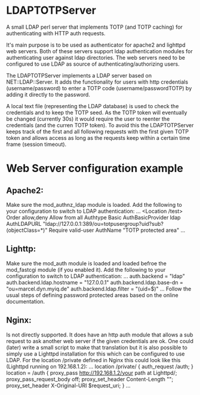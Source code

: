 # LDAPTOTPServer
A small LDAP perl server that implements TOTP (and TOTP caching) for authenticating with HTTP auth requests.

It's main purpose is to be used as authenticator for apache2 and lighttpd web servers.
Both of these servers support ldap authentication modules for authenticating user against ldap directories.
The web servers need to be configured to use LDAP as source of authenticating/authorizing users.

The LDAPTOTPServer implements a LDAP server based on NET::LDAP::Server. It adds the functionality for users
with http credentials (username/password) to enter a TOTP code (username/passwordTOTP) by adding it directly
to the password.

A local text file (representing the LDAP database) is used to check the credentials and to keep the TOTP seed.
As the TOTP token will eventually be changed (currently 30s) it would require the user to reenter the
credentials (and the curren TOTP token). To avoid this the LDAPTOTPServer keeps track of the first and all
following requests with the first given TOTP token and allows access as long as the requests keep within a certain
time frame (session timeout).

# Web Server configuration example
## Apache2:
Make sure the mod_authnz_ldap module is loaded.
Add the following to your configuration to switch to LDAP authentication:
...
<Location /test>
    Order allow,deny
    Allow from all
    Authtype Basic
    AuthBasicProvider ldap
    AuthLDAPURL "ldap://127.0.0.1:389/ou=totpusergroup?uid?sub?(objectClass=*)"
    Require valid-user
    AuthName "TOTP protected area"
</Location>
...

## Lighttp:
Make sure the mod_auth module is loaded and loaded befroe the mod_fastcgi module (if you enabled it).
Add the following to your configuration to switch to LDAP authentication:
...
auth.backend                 = "ldap"
auth.backend.ldap.hostname   = "127.0.0.1"
auth.backend.ldap.base-dn    = "ou=marcel.dyn.myiq.de"
auth.backend.ldap.filter     = "(uid=$)"
...
Follow the usual steps of defining password protected areas based on the online documentation.


## Nginx:
Is not directly supported. It does have an http auth module that allows a sub request to ask another
web server if the given credentials are ok. One could (later) write a small script to make that translation
but it is also possible to simply use a Lighttpd installation for this which can be configured to use LDAP.
For the location /private defined in Nginx this could look like this (Lighttpd running on 192.168.1.2):
...
location /private/ {
    auth_request /auth;
}
location = /auth {
    proxy_pass http://192.168.1.2/your path at Lighttpd/;
    proxy_pass_request_body off;
    proxy_set_header Content-Length "";
    proxy_set_header X-Original-URI $request_uri;
}
...

